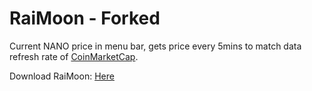 # RaiMoon - Forked

Current NANO price in menu bar, gets price every 5mins to match data refresh rate of [CoinMarketCap](https://coinmarketcap.com).

Download RaiMoon: [Here](https://cdn.rawgit.com/schenkty/RaiMoon/09e34777/RaiMoon.zip)
